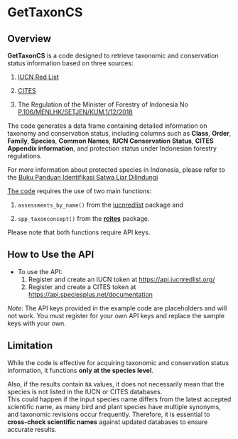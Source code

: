 # GetTaxonCS

## Overview

**GetTaxonCS** is a code designed to retrieve taxonomic and conservation status information based on three sources:

1.  [IUCN Red List](https://www.iucnredlist.org/)

2.  [CITES](https://cites.org/eng)

3.  The Regulation of the Minister of Forestry of Indonesia No [P.106/MENLHK/SETJEN/KUM.1/12/2018](https://www.mongabay.co.id/wp-content/uploads/2019/03/Permen-Jenis-Satwa-dan-Tumbuhan-Dilindungi.pdf)

The code generates a data frame containing detailed information on taxonomy and conservation status, including columns such as **Class**, **Order**, **Family**, **Species**, **Common Names**, **IUCN Conservation Status**, **CITES Appendix information**, and protection status under Indonesian forestry regulations.

For more information about protected species in Indonesia, please refer to the [Buku Panduan Identifikasi Satwa Liar Dilindungi](https://kukangku.id/identifikasi-satwa-dilindungi/)

[The code](https://github.com/ryanavri/GetTaxonCS/blob/main/GetTaxonCS.R) requires the use of two main functions:

1.  `assessments_by_name()` from the [iucnredlist](https://github.com/IUCN-UK/iucnredlist) package and

2.  `spp_taxonconcept()` from the [**rcites**](https://cran.r-project.org/web/packages/rcites) package.

Please note that both functions require API keys.

## How to Use the API

-   To use the API:
    1.  Register and create an IUCN token at <https://api.iucnredlist.org/>
    2.  Register and create a CITES token at <https://api.speciesplus.net/documentation>

*Note*:
The API keys provided in the example code are placeholders and will not work. You must register for your own API keys and replace the sample keys with your own.

## Limitation

While the code is effective for acquiring taxonomic and conservation status information, it functions **only at the species level**.

Also, if the results contain `NA` values, it does not necessarily mean that the species is not listed in the IUCN or CITES databases.\
This could happen if the input species name differs from the latest accepted scientific name, as many bird and plant species have multiple synonyms, and taxonomic revisions occur frequently. Therefore, it is essential to **cross-check scientific names** against updated databases to ensure accurate results.
